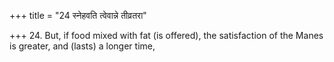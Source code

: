 +++
title = "24 स्नेहवति त्वेवान्ने तीव्रतरा"

+++
24. But, if food mixed with fat (is offered), the satisfaction of the Manes is greater, and (lasts) a longer time,
